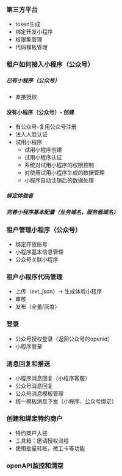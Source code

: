 ### 第三方平台
- token生成
- 绑定开发小程序
- 权限集管理
- 代码模板管理
### 租户如何接入小程序（公众号）
##### 已有小程序（公众号）
- 直接授权
#### 没有小程序（公众号）- 创建
- 有公众号-复用公众号注册
- 法人人脸认证
- 试用小程序
    - 试用小程序创建
    - 试用小程序认证
    - 系统对试用小程序的权限控制
    - 对使用试用小程序生成的数据管理
    - 小程序自动注销后的数据处理
##### 绑定体验者
##### 完善小程序基本配置（业务域名，服务器域名）
### 租户管理小程序（公众号）
- 绑定开放账号
- 小程序基本信息管理
- 公众号关联小程序
### 租户小程序代码管理
- 上传（ext_json）-> 生成体验小程序
- 审核
- 发布（全量/灰度）
### 登录
- 公众号授权登录（返回公众号的openid）
- 小程序登录
### 消息回复和推送
- 小程序消息回复（小程序客服）
- 公众号消息回复
- 公众号消息模板管理
- 统一模板消息下发（小程序，公众号绑定）
### 创建和绑定特约商户
- 特约商户入驻
- 工具箱：邀请授权流程
- 使用批量转账，微工卡等功能

### openAPI监控和清空
